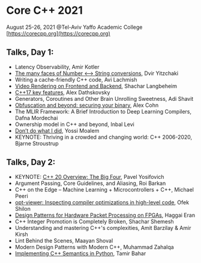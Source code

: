 # Core C++ <local> 2021
August 25-26, 2021
@Tel-Aviv Yaffo Academic College
[https://corecpp.org](https://corecpp.org)

## Talks, Day 1:
- Latency Observability, Amir Kotler
- [The many faces of Number <--> String conversions](https://dvirtz.github.io/slides/number-string/number_string.html), Dvir Yitzchaki
- Writing a cache-friendly C++ code, Avi Lachmish
- [Video Rendering on Frontend and Backend](ShacharLangbeheim_VideoRenderingOnFrontendAndBackend.pdf), Shachar Langbeheim
- [C++17 key features](AlexDathskovsky_Cpp17KeyFeatures.pdf), Alex Dathskovsky
- Generators, Coroutines and Other Brain Unrolling Sweetness, Adi Shavit
- [Obfuscation and beyond: securing your binary](AlexCohn_ObfuscationAndBeyond.pdf), Alex Cohn
- The MLIR Framework: A Brief Introduction to Deep Learning Compilers, Dafna Mordechai
- Ownership model in C++ and beyond, Inbal Levi
- [Don’t do what I did](YossiMoalem_DontDoWhatIDid.pdf), Yossi Moalem
- KEYNOTE: Thriving in a crowded and changing world: C++ 2006-2020, Bjarne Stroustrup

## Talks, Day 2:
- KEYNOTE: [C++ 20 Overview: The Big Four](PavelYosifovich_Cpp20TheBigFour.pdf), Pavel Yosifovich
- Argument Passing, Core Guidelines, and Aliasing, Roi Barkan
- C++ on the Edge – Machine Learning + Microcontrollers + C++, Michael Peeri
- [opt-viewer: Inspecting compiler optimizations in high-level code](OfekShilon_opt-viewer_InspectingCompilerOptimizationsInHighLevelCode.pdf), Ofek Shilon
- [Design Patterns for Hardware Packet Processing on FPGAs](HaggaiEran_DesignPatternsForHardwarePacketProcessingOnFPGAs.pdf), Haggai Eran
- C++ Integer Promotion is Completely Broken, Shachar Shemesh
- Understanding and mastering C++'s complexities, Amit Barzilay & Amir Kirsh
- Lint Behind the Scenes, Maayan Shoval
- Modern Design Patterns with Modern C++, Muhammad Zahalqa
- [Implementing C++ Semantics in Python](TamirBahar_ImplementingCppSemanticsInPython.pdf), Tamir Bahar
